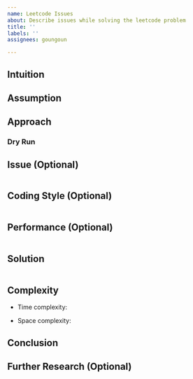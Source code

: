 ```yaml
---
name: Leetcode Issues
about: Describe issues while solving the leetcode problem
title: ''
labels: ''
assignees: goungoun

---
```


## Intuition
<!-- Describe your first thoughts on how to solve this problem. -->

## Assumption
<!-- Make it clear if there is any assumption or hidden assumption from the description. -->

## Approach
<!-- Describe your approach to solving the problem. -->

### Dry Run

## Issue  (Optional)
```python3 []

```

## Coding Style (Optional)
```python3 []

```

## Performance  (Optional)
```python3 []

```

## Solution
```python3 []

```

## Complexity
- Time complexity: 
<!-- Add your time complexity here, e.g. $$O(n)$$ -->

- Space complexity: 
<!-- Add your space complexity here, e.g. $$O(n)$$ -->

## Conclusion
<!-- Summary and lesson learned from the issue. -->

## Further Research  (Optional)
<!-- Other questions with the similar pattens or research topics -->

